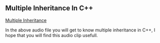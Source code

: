 ## Multiple Inheritance In C++
[Multiple Inheritance](https://drive.google.com/drive/folders/1NlSKl58mJdL6ySXbDWQ2n-4U-tRfk4J0?usp=sharing)


In the above audio file you will get to know multiple inheritance in C++,
I hope that you will find this audio clip usefull.


